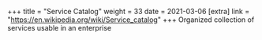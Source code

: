 +++
title = "Service Catalog"
weight = 33
date = 2021-03-06
[extra]
link = "https://en.wikipedia.org/wiki/Service_catalog"
+++
Organized collection of services usable in an enterprise

